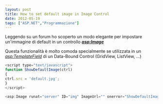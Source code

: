```yaml
---
layout: post
title: How to set default image in Image Control
date: 2012-05-19
tags: ["ASP.NET","Programmazione"]
---
```


Leggendo su un forum ho scoperto un modo elegante per impostare un'immagine di default in un controllo _**<asp:Image>**_

Questa funzionalità è molto comoda specialmente se utilizzata in un _<asp:TemplateField>_ di un Data-Bound Control (GridView, ListView, ...)
``` javascript
<script type="text/javascript">
function ShowDefaultImage(ctrl)
{
ctrl.src = 'default.jpg';
}
</script>

<asp:Image runat="server" ID="img" ImageUrl="" onerror="ShowDefaultImage(this)"/></pre>
```